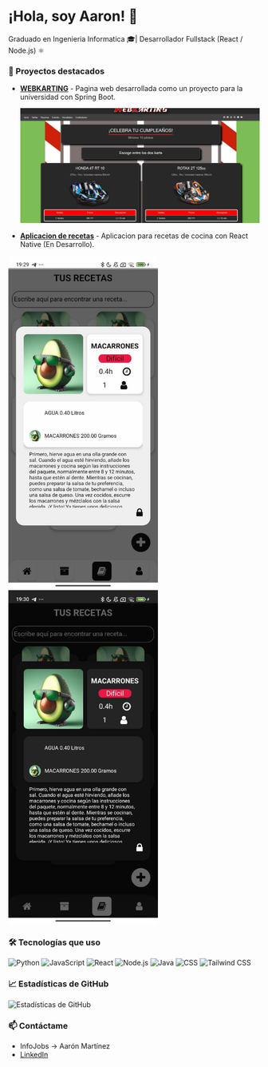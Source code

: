 # ¡Hola, soy Aaron! 👋

Graduado en Ingenieria Informatica 🎓| Desarrollador Fullstack (React / Node.js) ⚛️

### 🚀 Proyectos destacados
- [**WEBKARTING**](https://github.com/Aaronmn03/WebKarting) - Pagina web desarrollada como un proyecto para la universidad con Spring Boot.

  ![Imagen de la web](WebKarting.png)
  
- [**Aplicacion de recetas**](https://github.com/Aaronmn03/app-recipies) - Aplicacion para recetas de cocina con React Native (En Desarrollo).

<div>
  <img src="LightApp.png" alt="Imagen de la pantalla light" width="300" />
  <img src="DarkApp.png" alt="Imagen de la pantalla dark" width="300" />
</div>


### 🛠️ Tecnologías que uso
![Python](https://img.shields.io/badge/Python-3776AB?style=flat-square&logo=python&logoColor=white)
![JavaScript](https://img.shields.io/badge/JavaScript-F7DF1E?style=flat-square&logo=javascript&logoColor=black)
![React](https://img.shields.io/badge/React-61DAFB?style=flat-square&logo=react&logoColor=black)
![Node.js](https://img.shields.io/badge/Node.js-339933?style=flat-square&logo=node.js&logoColor=white)
![Java](https://img.shields.io/badge/Java-007396?style=flat-square&logo=java&logoColor=white)
![CSS](https://img.shields.io/badge/CSS-1572B6?style=flat-square&logo=css3&logoColor=white)
![Tailwind CSS](https://img.shields.io/badge/Tailwind%20CSS-06B6D4?style=flat-square&logo=tailwindcss&logoColor=white)

### 📈 Estadísticas de GitHub
![Estadísticas de GitHub](https://github-readme-stats.vercel.app/api?username=Aaronmn03&show_icons=true&count_private=true&hide=prs&theme=radical)

### 📫 Contáctame
- InfoJobs -> Aarón Martínez
- [LinkedIn](https://www.linkedin.com/in/aaron-martinez-navio-33829a258/)
